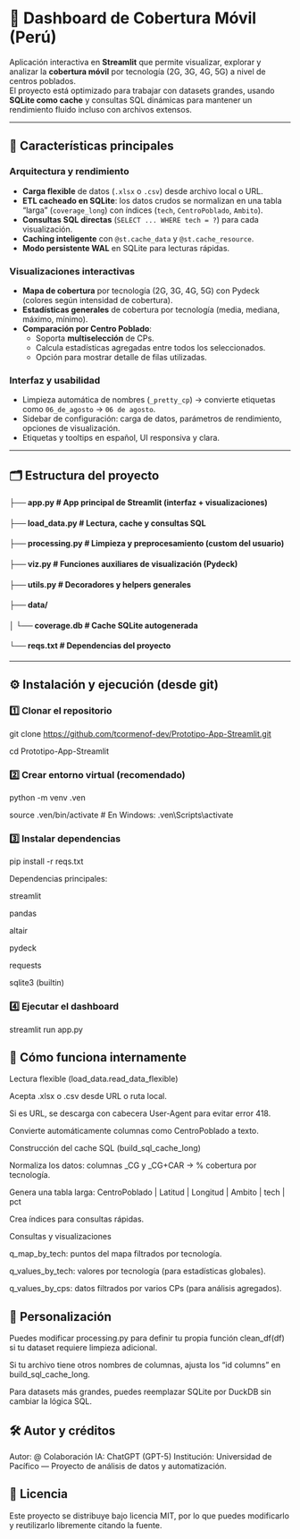 # 📡 Dashboard de Cobertura Móvil (Perú)

Aplicación interactiva en **Streamlit** que permite visualizar, explorar y analizar la **cobertura móvil** por tecnología (2G, 3G, 4G, 5G) a nivel de centros poblados.  
El proyecto está optimizado para trabajar con datasets grandes, usando **SQLite como cache** y consultas SQL dinámicas para mantener un rendimiento fluido incluso con archivos extensos.

---

## 🚀 Características principales

### Arquitectura y rendimiento
- **Carga flexible** de datos (`.xlsx` o `.csv`) desde archivo local o URL.
- **ETL cacheado en SQLite**: los datos crudos se normalizan en una tabla “larga” (`coverage_long`) con índices (`tech`, `CentroPoblado`, `Ambito`).
- **Consultas SQL directas** (`SELECT ... WHERE tech = ?`) para cada visualización.
- **Caching inteligente** con `@st.cache_data` y `@st.cache_resource`.
- **Modo persistente WAL** en SQLite para lecturas rápidas.

### Visualizaciones interactivas
- **Mapa de cobertura** por tecnología (2G, 3G, 4G, 5G) con Pydeck (colores según intensidad de cobertura).
- **Estadísticas generales** de cobertura por tecnología (media, mediana, máximo, mínimo).
- **Comparación por Centro Poblado**:
  - Soporta **multiselección** de CPs.
  - Calcula estadísticas agregadas entre todos los seleccionados.
  - Opción para mostrar detalle de filas utilizadas.

### Interfaz y usabilidad
- Limpieza automática de nombres (`_pretty_cp`) → convierte etiquetas como `06_de_agosto` → `06 de agosto`.
- Sidebar de configuración: carga de datos, parámetros de rendimiento, opciones de visualización.
- Etiquetas y tooltips en español, UI responsiva y clara.

---

## 🗂️ Estructura del proyecto

#### ├── app.py # App principal de Streamlit (interfaz + visualizaciones)
#### ├── load_data.py # Lectura, cache y consultas SQL
#### ├── processing.py # Limpieza y preprocesamiento (custom del usuario)
#### ├── viz.py # Funciones auxiliares de visualización (Pydeck)
#### ├── utils.py # Decoradores y helpers generales
#### ├── data/
#### │ └── coverage.db # Cache SQLite autogenerada
#### └── reqs.txt # Dependencias del proyecto

---

## ⚙️ Instalación y ejecución (desde git)
### 1️⃣ Clonar el repositorio
git clone https://github.com/tcormenof-dev/Prototipo-App-Streamlit.git

cd Prototipo-App-Streamlit
### 2️⃣ Crear entorno virtual (recomendado)
python -m venv .ven

source .ven/bin/activate  # En Windows: .ven\Scripts\activate
### 3️⃣ Instalar dependencias
pip install -r reqs.txt

Dependencias principales:

streamlit

pandas

altair

pydeck

requests

sqlite3 (builtin)

### 4️⃣ Ejecutar el dashboard
streamlit run app.py

## 🧠 Cómo funciona internamente

Lectura flexible (load_data.read_data_flexible)

Acepta .xlsx o .csv desde URL o ruta local.

Si es URL, se descarga con cabecera User-Agent para evitar error 418.

Convierte automáticamente columnas como CentroPoblado a texto.

Construcción del cache SQL (build_sql_cache_long)

Normaliza los datos: columnas _CG y _CG+CAR → % cobertura por tecnología.

Genera una tabla larga:
CentroPoblado | Latitud | Longitud | Ambito | tech | pct

Crea índices para consultas rápidas.

Consultas y visualizaciones

q_map_by_tech: puntos del mapa filtrados por tecnología.

q_values_by_tech: valores por tecnología (para estadísticas globales).

q_values_by_cps: datos filtrados por varios CPs (para análisis agregados).

## 🧩 Personalización

Puedes modificar processing.py para definir tu propia función clean_df(df) si tu dataset requiere limpieza adicional.

Si tu archivo tiene otros nombres de columnas, ajusta los “id columns” en build_sql_cache_long.

Para datasets más grandes, puedes reemplazar SQLite por DuckDB sin cambiar la lógica SQL.

## 🛠️ Autor y créditos

Autor: @<tcormenof-dev>
Colaboración IA: ChatGPT (GPT-5)
Institución: Universidad de Pacífico — Proyecto de análisis de datos y automatización.

## 📜 Licencia

Este proyecto se distribuye bajo licencia MIT, por lo que puedes modificarlo y reutilizarlo libremente citando la fuente.

